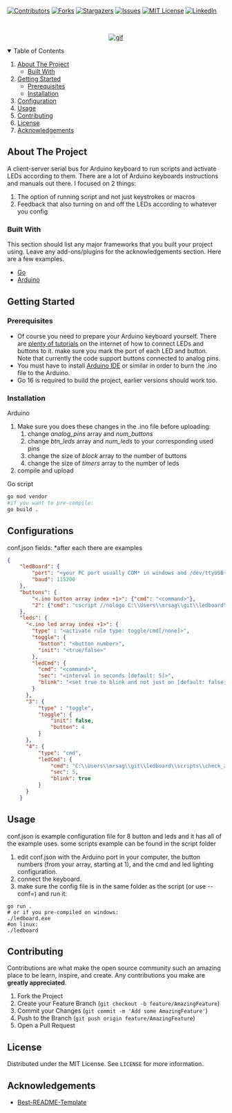 <!-- PROJECT SHIELDS -->
<!--
*** I'm using markdown "reference style" links for readability.
*** Reference links are enclosed in brackets [ ] instead of parentheses ( ).
*** See the bottom of this document for the declaration of the reference variables
*** for contributors-url, forks-url, etc. This is an optional, concise syntax you may use.
*** https://www.markdownguide.org/basic-syntax/#reference-style-links
-->
[![Contributors][contributors-shield]][contributors-url]
[![Forks][forks-shield]][forks-url]
[![Stargazers][stars-shield]][stars-url]
[![Issues][issues-shield]][issues-url]
[![MIT License][license-shield]][license-url]
[![LinkedIn][linkedin-shield]][linkedin-url]


<!-- PROJECT LOGO -->
<br />
<p align="center">
  <a href="https://github.com/MRsagi/ledboard">
    <img src="demo.gif" alt="gif">
  </a>
</p>


<!-- TABLE OF CONTENTS -->
<details open="open">
  <summary>Table of Contents</summary>
  <ol>
    <li>
      <a href="#about-the-project">About The Project</a>
      <ul>
        <li><a href="#built-with">Built With</a></li>
      </ul>
    </li>
    <li>
      <a href="#getting-started">Getting Started</a>
      <ul>
        <li><a href="#prerequisites">Prerequisites</a></li>
        <li><a href="#installation">Installation</a></li>
      </ul>
    </li>
    <li><a href="#configuration">Configuration</a></li>
    <li><a href="#usage">Usage</a></li>
    <li><a href="#contributing">Contributing</a></li>
    <li><a href="#license">License</a></li>
    <li><a href="#acknowledgements">Acknowledgements</a></li>
  </ol>
</details>


<!-- ABOUT THE PROJECT -->
## About The Project

A client-server serial bus for Arduino keyboard to run scripts and activate LEDs according to them.
There are a lot of Arduino keyboards instructions and manuals out there. I focused on 2 things:
1. The option of running script and not just keystrokes or macros
2. Feedback that also turning on and off the LEDs according to whatever you config


### Built With

This section should list any major frameworks that you built your project using. Leave any add-ons/plugins for the acknowledgements section. Here are a few examples.
* [Go](https://golang.org)
* [Arduino](https://www.arduino.cc/)


<!-- GETTING STARTED -->
## Getting Started

### Prerequisites

* Of course you need to prepare your Arduino keyboard yourself. There are [plenty of tutorials](https://roboindia.com/tutorials/arduino-nano-digital-input-push-button/) on the internet of how to connect LEDs and buttons to it. make sure you mark the port of each LED and button.  
Note that currently the code support buttons connected to analog pins.
* You must have to install [Arduino IDE](https://www.arduino.cc/en/software) or similar in order to burn the .ino file to the Arduino. 
* Go 16 is required to build the project, earlier versions should work too.


### Installation

Arduino
1. Make sure you does these changes in the .ino file before uploading:
    1. change *analog_pins* array and *num_buttons* 
    2. change *btn_leds* array and *num_leds* to your corresponding used pins
    3. change the size of *block* array to the number of buttons
    4. change the size of *timers* array to the number of leds
2. compile and upload

Go script
```sh
go mod vendor
#if you want to pre-compile:
go build .
```

<!-- CONFIGURATIONS EXAMPLES -->
## Configurations

conf.json fields:
*after each <instruction> there are examples
```conf.json
{
    "ledBoard": {
        "port": "<your PC port usually COM* in windows and /dev/ttyUSB* or /dev/ttyACM*>",
        "baud": 115200
    },
    "buttons": {
        "<.ino button array index +1>": {"cmd": "<command>"},
        "2": {"cmd": "cscript //nologo C:\\Users\\mrsag\\git\\ledboard\\scripts\\toggle_zoom_audio.js"},
    },
    "leds": {
      "<.ino led array index +1>": {
        "type" : "<activate rule type: toggle/cmd[/none]>",
        "toggle": {
          "button": "<button number>",
          "init": "<true/false>"
        },
        "ledCmd": {
          "cmd": "<command>",
          "sec": "<interval in seconds [default: 5]>",
          "blink": "<set true to blink and not just on [default: false]>"
        }
      },
      "3": {
          "type" : "toggle",
          "toggle": {
              "init": false,
              "button": 4
          }
      },
      "4": {
          "type": "cmd",
          "ledCmd": {
              "cmd": "C:\\Users\\mrsag\\git\\ledboard\\scripts\\check_zoom.bat",
              "sec": 5,
              "blink": true
          }
      }
    }
```


<!-- USAGE EXAMPLES -->
## Usage

conf.json is example configuration file for 8 button and leds and it has all of the example uses.
some scripts example can be found in the script folder

1. edit conf.json with the Arduino port in your computer, the button numbers (from your array, starting at 1), and the cmd and led lighting configuration.
2. connect the keyboard.
3. make sure the config file is in the same folder as the script (or use --conf=<path>) and run it:
```
go run .
# or if you pre-compiled on windows:
./ledboard.exe
#on linux:
./ledboard
```


<!-- CONTRIBUTING -->
## Contributing

Contributions are what make the open source community such an amazing place to be learn, inspire, and create. Any contributions you make are **greatly appreciated**.

1. Fork the Project
2. Create your Feature Branch (`git checkout -b feature/AmazingFeature`)
3. Commit your Changes (`git commit -m 'Add some AmazingFeature'`)
4. Push to the Branch (`git push origin feature/AmazingFeature`)
5. Open a Pull Request


<!-- LICENSE -->
## License

Distributed under the MIT License. See `LICENSE` for more information.


<!-- ACKNOWLEDGEMENTS -->
## Acknowledgements
* [Best-README-Template](https://github.com/othneildrew/Best-README-Template)

<!-- MARKDOWN LINKS & IMAGES -->
<!-- https://www.markdownguide.org/basic-syntax/#reference-style-links -->
[contributors-shield]: https://img.shields.io/github/contributors/MRsagi/ledboard.svg?style=for-the-badge
[contributors-url]: https://github.com/MRsagi/ledboard/graphs/contributors
[forks-shield]: https://img.shields.io/github/forks/MRsagi/ledboard?style=for-the-badge
[forks-url]: https://github.com/MRsagi/ledboard/network/members
[stars-shield]: https://img.shields.io/github/stars/MRsagi/ledboard.svg?style=for-the-badge
[stars-url]: https://github.com/MRsagi/ledboard/stargazers
[issues-shield]: https://img.shields.io/github/issues/MRsagi/ledboard.svg?style=for-the-badge
[issues-url]: https://github.com/MRsagi/ledboard/issues
[license-shield]: https://img.shields.io/github/license/MRsagi/ledboard.svg?style=for-the-badge
[license-url]: https://github.com/MRsagi/ledboard/blob/master/LICENSE.txt
[linkedin-shield]: https://img.shields.io/badge/-LinkedIn-black.svg?style=for-the-badge&logo=linkedin&colorB=555
[linkedin-url]: https://www.linkedin.com/in/sagi-rosenthal/
